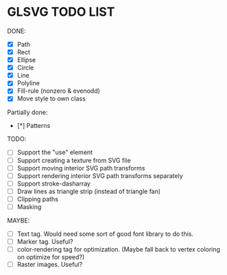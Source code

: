 GLSVG TODO LIST
============================

DONE:
 - [x] Path
 - [x] Rect
 - [x] Ellipse
 - [x] Circle
 - [x] Line
 - [x] Polyline
 - [x] Fill-rule (nonzero & evenodd)
 - [x] Move style to own class

Partially done:
 - [*] Patterns

TODO:
 - [ ] Support the "use" element
 - [ ] Support creating a texture from SVG file
 - [ ] Support moving interior SVG path transforms
 - [ ] Support rendering interior SVG path transforms separately
 - [ ] Support stroke-dasharray
 - [ ] Draw lines as triangle strip (instead of triangle fan)
 - [ ] Clipping paths
 - [ ] Masking

MAYBE:
 - [ ] Text tag. Would need some sort of good font library to do this.
 - [ ] Marker tag. Useful?
 - [ ] color-rendering tag for optimization. (Maybe fall back to vertex coloring on optimize for speed?)
 - [ ] Raster images. Useful?